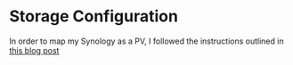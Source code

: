 # Storage Configuration
In order to map my Synology as a PV, I followed the instructions outlined in [this blog post](https://medium.com/@bastian.ohm/configuring-your-synology-nas-as-nfs-storage-for-kubernetes-cluster-5e668169e5a2)


